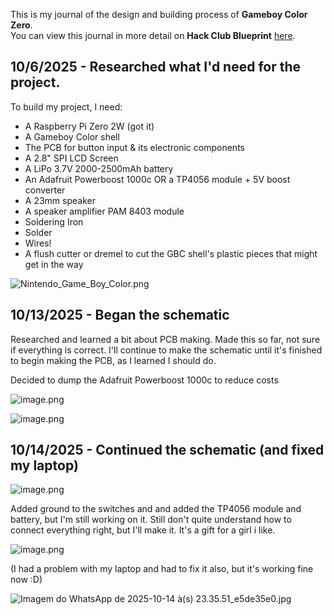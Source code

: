 <!--
  ===================    !!READ THIS NOTICE!!   ====================
  DO NOT edit this file manually. Your changes WILL BE OVERWRITTEN!
  This journal is auto generated and updated by Hack Club Blueprint.
  To edit this file, please edit your journal entries on Blueprint.
  ==================================================================
-->

This is my journal of the design and building process of **Gameboy Color Zero**.  
You can view this journal in more detail on **Hack Club Blueprint** [here](https://blueprint.hackclub.com/projects/251).


## 10/6/2025 - Researched what I'd need for the project.  

To build my project, I need:

- A Raspberry Pi Zero 2W (got it)
- A Gameboy Color shell
- The PCB for button input & its electronic components
- A 2.8" SPI LCD Screen
- A LiPo 3.7V 2000-2500mAh battery
- An Adafruit Powerboost 1000c OR a TP4056 module + 5V boost converter
- A 23mm speaker
- A speaker amplifier PAM 8403 module
- Soldering Iron
- Solder
- Wires!
- A flush cutter or dremel to cut the GBC shell's plastic pieces that might get in the way

![Nintendo_Game_Boy_Color.png](https://blueprint.hackclub.com/user-attachments/blobs/redirect/eyJfcmFpbHMiOnsiZGF0YSI6Nzk4LCJwdXIiOiJibG9iX2lkIn19--9c25d8b675066077fbcab5be5f5972bdb649d683/Nintendo_Game_Boy_Color.png)

  

## 10/13/2025 - Began the schematic  

Researched and learned a bit about PCB making. Made this so far, not sure if everything is correct.
I'll continue to make the schematic until it's finished to begin making the PCB, as I learned I should do.

Decided to dump the Adafruit Powerboost 1000c to reduce costs

![image.png](https://blueprint.hackclub.com/user-attachments/blobs/proxy/eyJfcmFpbHMiOnsiZGF0YSI6MjExNSwicHVyIjoiYmxvYl9pZCJ9fQ==--b92e3015a9ece048eedbc093e9aafe3e6079b80d/image.png)


![image.png](https://blueprint.hackclub.com/user-attachments/blobs/proxy/eyJfcmFpbHMiOnsiZGF0YSI6MjExNiwicHVyIjoiYmxvYl9pZCJ9fQ==--4eae7c3edf797f440e7a76e1c3db35664029a599/image.png)
  

## 10/14/2025 - Continued the schematic (and fixed my laptop)  

![image.png](https://blueprint.hackclub.com/user-attachments/blobs/proxy/eyJfcmFpbHMiOnsiZGF0YSI6MjI3NSwicHVyIjoiYmxvYl9pZCJ9fQ==--e9e5d9b9ed60beeb5925bdc49e21dc30f5ac5123/image.png)

Added ground to the switches and and added the TP4056 module and battery, but I'm still working on it.
Still don't quite understand how to connect everything right, but I'll make it. It's a gift for a girl i like.

![image.png](https://blueprint.hackclub.com/user-attachments/blobs/proxy/eyJfcmFpbHMiOnsiZGF0YSI6MjI3NywicHVyIjoiYmxvYl9pZCJ9fQ==--f830d04499c6f88c4f73a46b09887b05f95100ef/image.png)

(I had a problem with my laptop and had to fix it also, but it's working fine now :D)

![Imagem do WhatsApp de 2025-10-14 à(s) 23.35.51_e5de35e0.jpg](https://blueprint.hackclub.com/user-attachments/blobs/proxy/eyJfcmFpbHMiOnsiZGF0YSI6MjI3OCwicHVyIjoiYmxvYl9pZCJ9fQ==--78e77ff11059d3526928ba71b3a0cbe6e57e7fd6/Imagem%20do%20WhatsApp%20de%202025-10-14%20%C3%A0(s)%2023.35.51_e5de35e0.jpg)

  

